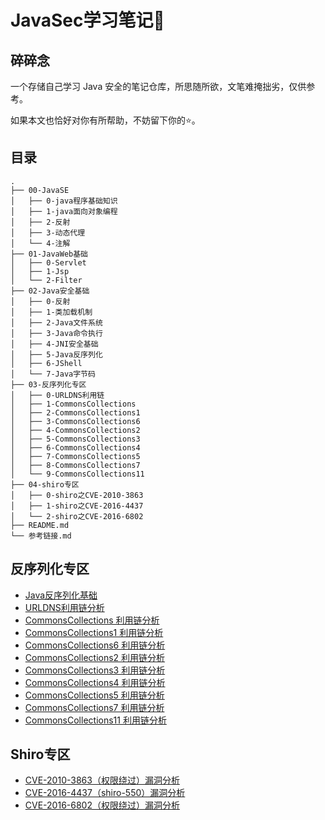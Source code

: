# JavaSec学习笔记📝

## 碎碎念

一个存储自己学习 Java 安全的笔记仓库，所思随所欲，文笔难掩拙劣，仅供参考。

如果本文也恰好对你有所帮助，不妨留下你的⭐️。

## 目录

```
.
├── 00-JavaSE
│   ├── 0-java程序基础知识
│   ├── 1-java面向对象编程
│   ├── 2-反射
│   ├── 3-动态代理
│   └── 4-注解
├── 01-JavaWeb基础
│   ├── 0-Servlet
│   ├── 1-Jsp
│   └── 2-Filter
├── 02-Java安全基础
│   ├── 0-反射
│   ├── 1-类加载机制
│   ├── 2-Java文件系统
│   ├── 3-Java命令执行
│   ├── 4-JNI安全基础
│   ├── 5-Java反序列化
│   ├── 6-JShell
│   └── 7-Java字节码
├── 03-反序列化专区
│   ├── 0-URLDNS利用链
│   ├── 1-CommonsCollections
│   ├── 2-CommonsCollections1
│   ├── 3-CommonsCollections6
│   ├── 4-CommonsCollections2
│   ├── 5-CommonsCollections3
│   ├── 6-CommonsCollections4
│   ├── 7-CommonsCollections5
│   ├── 8-CommonsCollections7
│   └── 9-CommonsCollections11
├── 04-shiro专区
│   ├── 0-shiro之CVE-2010-3863
│   ├── 1-shiro之CVE-2016-4437
│   └── 2-shiro之CVE-2016-6802
├── README.md
└── 参考链接.md
```

## 反序列化专区

- [Java反序列化基础](./02-Java安全基础/5-Java反序列化/Java反序列化.md)
- [URLDNS利用链分析](./03-反序列化专区/0-URLDNS利用链/URLDNS利用链.md)
- [CommonsCollections 利用链分析](./03-反序列化专区/1-CommonsCollections/CommonsCollections.md)
- [CommonsCollections1 利用链分析](./03-反序列化专区/2-CommonsCollections1/CommonsCollections1.md)
- [CommonsCollections6 利用链分析](./03-反序列化专区/3-CommonsCollections6/CommonsCollections6.md)
- [CommonsCollections2 利用链分析](./03-反序列化专区/4-CommonsCollections2/CommonsCollections2.md)
- [CommonsCollections3 利用链分析](./03-反序列化专区/5-CommonsCollections3/CommonsCollections3.md)
- [CommonsCollections4 利用链分析](./03-反序列化专区/6-CommonsCollections4/CommonsCollections4.md)
- [CommonsCollections5 利用链分析](./03-反序列化专区/7-CommonsCollections5/CommonsCollections5.md)
- [CommonsCollections7 利用链分析](./03-反序列化专区/8-CommonsCollections7/CommonsCollections7.md)
- [CommonsCollections11 利用链分析](./03-反序列化专区/9-CommonsCollections11/CommonsCollections11.md)

## Shiro专区

- [CVE-2010-3863（权限绕过）漏洞分析](./04-shiro专区/0-shiro之CVE-2010-3863/CVE-2010-3863.md)
- [CVE-2016-4437（shiro-550）漏洞分析](./04-shiro专区/1-shiro之CVE-2016-4437/CVE-2016-4437.md)
- [CVE-2016-6802（权限绕过）漏洞分析](./04-shiro专区/2-shiro之CVE-2016-6802/CVE-2016-6802.md)

